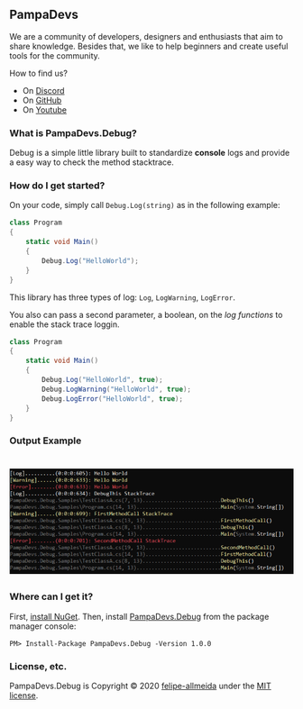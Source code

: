## PampaDevs
We are a community of developers, designers and enthusiasts that aim to share knowledge. Besides that, we like to help beginners and create useful tools for the community.

How to find us?
* On [Discord](https://discord.gg/FvkzVcr)
* On [GitHub](https://github.com/Pampa-Devs)
* On [Youtube](https://www.youtube.com/channel/UC0qwajlgqCKFnyoTbsycMOg)

### What is PampaDevs.Debug?

Debug is a simple little library built to standardize **console** logs and provide a easy way to check
the method stacktrace.

### How do I get started?

On your code, simply call `Debug.Log(string)` as in the following example:
```C#
class Program
{
    static void Main()
    {
        Debug.Log("HelloWorld");
    }
}
```

This library has three types of log: `Log`, `LogWarning`, `LogError`.

You also can pass a second parameter, a boolean, on the *log functions* to enable the stack trace loggin.

```C#
class Program
{
    static void Main()
    {
        Debug.Log("HelloWorld", true);
        Debug.LogWarning("HelloWorld", true);
        Debug.LogError("HelloWorld", true);
    }
}
```

### Output Example

<h1 align="center">
  <img src="/assets/images/debugexample.png" alt="example" width="650px" />
</h1>

### Where can I get it?

First, [install NuGet](http://docs.nuget.org/docs/start-here/installing-nuget). Then, install [PampaDevs.Debug](https://www.nuget.org/packages/PampaDevs.Debug/) from the package manager console:
```
PM> Install-Package PampaDevs.Debug -Version 1.0.0
```

### License, etc.

PampaDevs.Debug is Copyright &copy; 2020 [felipe-allmeida](https://github.com/felipe-allmeida) under the [MIT license](licenses/LICENSE.txt).